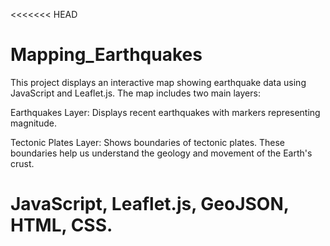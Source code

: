 <<<<<<< HEAD
# Mapping_Earthquakes

This project displays an interactive map showing earthquake data using JavaScript and Leaflet.js. The map includes two main layers:

Earthquakes Layer: Displays recent earthquakes with markers representing magnitude.

Tectonic Plates Layer: Shows boundaries of tectonic plates.
These boundaries help us understand the geology and movement of the Earth's crust. 

JavaScript, Leaflet.js, GeoJSON, HTML, CSS.
=======
